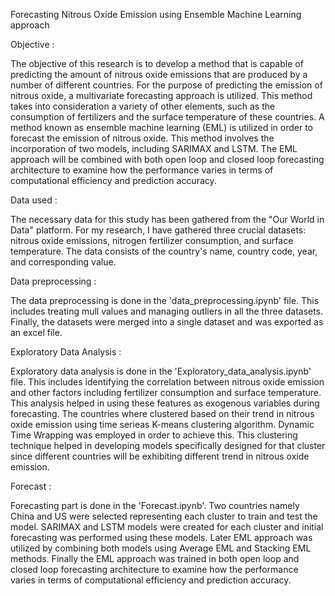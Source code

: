 Forecasting Nitrous Oxide Emission using Ensemble Machine Learning approach

Objective :

The objective of this research is to develop a method that is capable of predicting the amount of nitrous oxide emissions that are produced by a number of different countries. For the purpose of predicting the emission of nitrous oxide, a multivariate forecasting approach is utilized. This method takes into consideration a variety of other elements, such as the consumption of fertilizers and the surface temperature of these countries. A method known as ensemble machine learning (EML) is utilized in order to forecast the emission of nitrous oxide. This method involves the incorporation of two models, including SARIMAX and LSTM. The EML approach will be combined with both open loop and closed loop forecasting architecture to examine how the performance varies in terms of computational efficiency and prediction accuracy.

Data used :

The necessary data for this study has been gathered from the "Our World in Data" platform. For my research, I have gathered three crucial datasets: nitrous oxide emissions, nitrogen fertilizer consumption, and surface temperature. The  data consists of the country's name, country code, year, and corresponding value. 

Data preprocessing :

The data preprocessing  is done in the 'data_preprocessing.ipynb' file. This includes treating mull values and managing outliers in all the three datasets. Finally, the datasets were merged into a single dataset and was exported as an excel file.

Exploratory Data Analysis :

Exploratory data analysis  is done in the 'Exploratory_data_analysis.ipynb' file. This includes identifying the correlation between nitrous oxide emission and other factors including fertilizer consumption and surface temperature. This analysis helped in using these features as exogenous variables during forecasting. The countries where clustered based on their trend in nitrous oxide emission using time serieas K-means clustering algorithm. Dynamic Time Wrapping was employed in order to achieve this. This clustering technique helped in developing models specifically designed for that cluster since different countries will be exhibiting different trend in nitrous oxide emission.

Forecast :

Forecasting part is done in the 'Forecast.ipynb'. Two countries namely China and US were selected representing each cluster to train and test the model. SARIMAX and LSTM models were created for each cluster and initial forecasting was performed using these models. Later EML approach was utilized by combining both models using Average EML and Stacking EML methods. Finally the EML approach was trained in both open loop and closed loop forecasting architecture to examine how the performance varies in terms of computational efficiency and prediction accuracy.
